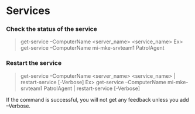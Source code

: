 # Services

### Check the status of the service

> get-service –ComputerName <server_name> <service_name>
Ex> get-service –ComputerName mi-mke-srvteam1 PatrolAgent

### Restart the service

> get-service –ComputerName <server_name> <service_name> | restart-service [-Verbose]
Ex> get-service –ComputerName mi-mke-srvteam1 PatrolAgent | restart-service [-Verbose]

If the command is successful, you will not get any feedback unless you add –Verbose.
